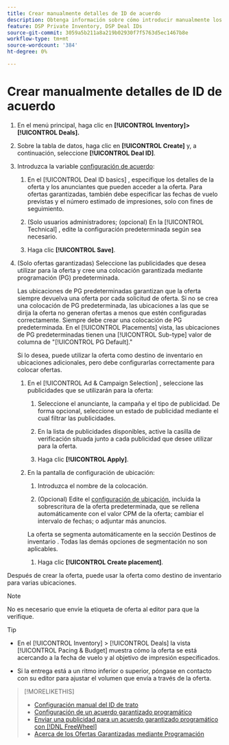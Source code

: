 ```yaml
---
title: Crear manualmente detalles de ID de acuerdo
description: Obtenga información sobre cómo introducir manualmente los detalles de un ID de acuerdo.
feature: DSP Private Inventory, DSP Deal IDs
source-git-commit: 3059a5b211a8a219b02930f7f5763d5ec1467b8e
workflow-type: tm+mt
source-wordcount: '384'
ht-degree: 0%

---
```


# Crear manualmente detalles de ID de acuerdo

1. En el menú principal, haga clic en **[!UICONTROL Inventory]> [!UICONTROL Deals].**

1. Sobre la tabla de datos, haga clic en **[!UICONTROL Create]** y, a continuación, seleccione **[!UICONTROL Deal ID]**.

1. Introduzca la variable [configuración de acuerdo](deal-id-settings.md):

   1. En el [!UICONTROL Deal ID basics] , especifique los detalles de la oferta y los anunciantes que pueden acceder a la oferta. Para ofertas garantizadas, también debe especificar las fechas de vuelo previstas y el número estimado de impresiones, solo con fines de seguimiento.

   1. (Solo usuarios administradores; (opcional) En la [!UICONTROL Technical] , edite la configuración predeterminada según sea necesario.

   1. Haga clic **[!UICONTROL Save]**.

1. (Solo ofertas garantizadas) Seleccione las publicidades que desea utilizar para la oferta y cree una colocación garantizada mediante programación (PG) predeterminada.

   Las ubicaciones de PG predeterminadas garantizan que la oferta siempre devuelva una oferta por cada solicitud de oferta. Si no se crea una colocación de PG predeterminada, las ubicaciones a las que se dirija la oferta no generan ofertas a menos que estén configuradas correctamente. Siempre debe crear una colocación de PG predeterminada. En el [!UICONTROL Placements] vista, las ubicaciones de PG predeterminadas tienen una [!UICONTROL Sub-type] valor de columna de &quot;[!UICONTROL PG Default].&quot;

   Si lo desea, puede utilizar la oferta como destino de inventario en ubicaciones adicionales, pero debe configurarlas correctamente para colocar ofertas.

   1. En el [!UICONTROL Ad & Campaign Selection] , seleccione las publicidades que se utilizarán para la oferta:

      1. Seleccione el anunciante, la campaña y el tipo de publicidad. De forma opcional, seleccione un estado de publicidad mediante el cual filtrar las publicidades.

      1. En la lista de publicidades disponibles, active la casilla de verificación situada junto a cada publicidad que desee utilizar para la oferta.

      1. Haga clic **[!UICONTROL Apply]**.
   1. En la pantalla de configuración de ubicación:

      1. Introduzca el nombre de la colocación.

      1. (Opcional) Edite el [configuración de ubicación](/help/dsp/campaign-management/placements/placement-settings.md), incluida la sobrescritura de la oferta predeterminada, que se rellena automáticamente con el valor CPM de la oferta; cambiar el intervalo de fechas; o adjuntar más anuncios.

      La oferta se segmenta automáticamente en la sección Destinos de inventario . Todas las demás opciones de segmentación no son aplicables.

      1. Haga clic **[!UICONTROL Create placement]**.



Después de crear la oferta, puede usar la oferta como destino de inventario para varias ubicaciones.

>[!NOTE]
>
> No es necesario que envíe la etiqueta de oferta al editor para que la verifique.

>[!TIP]
>
>* En el [!UICONTROL Inventory] > [!UICONTROL Deals] la vista [!UICONTROL Pacing & Budget] muestra cómo la oferta se está acercando a la fecha de vuelo y al objetivo de impresión especificados.
>
>* Si la entrega está a un ritmo inferior o superior, póngase en contacto con su editor para ajustar el volumen que envía a través de la oferta.


>[!MORELIKETHIS]
>
>* [Configuración manual del ID de trato](deal-id-settings.md)
>* [Configuración de un acuerdo garantizado programático](programmatic-guaranteed-set-up.md)
>* [Enviar una publicidad para un acuerdo garantizado programático con [!DNL FreeWheel]](freewheel-submit.md)
>* [Acerca de los Ofertas Garantizadas mediante Programación](programmatic-guaranteed-about.md)

<!-- >* [Specify Placements and Ads for a Private Deal](deal-id-attach-placements.md)-->